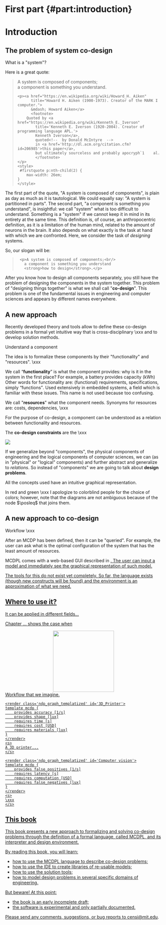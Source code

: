 # First part      {#part:introduction}

# Introduction

## The problem of system co-design

What is a "system"?

Here is a great quote:

<blockquote id="firstquote">
    <p>
        A system is composed of components;      <br/>
        a component is something you understand.
    </p>

    <p><a href="https://en.wikipedia.org/wiki/Howard_H._Aiken"
          title="Howard H. Aiken (1900-1973). Creator of the MARK I computer.">
          &mdash; Howard Aiken</a>
          <footnote>
        Quoted by <a href="https://en.wikipedia.org/wiki/Kenneth_E._Iverson"
            title='Kenneth E. Iverson (1920-2004). Creator of programming language APL.'>
            Kenneth Iverson</a>,
            quoted<!--  by Donald McIntyre  -->
            in <a href='http://dl.acm.org/citation.cfm?id=206985'>this paper</a>,
            but ultimately sourceless and probably apocryph`1    al.
            </footnote>
    </p>
    <style>
     #firstquote p:nth-child(2) {
        max-width: 26em;
    }
    </style>

</blockquote>


The first part of the quote, "A system is composed of components", is plain as
day as much as it is tautological. We could equally say: "A system is
partitioned in parts". The second part, "a component is something you
understand", is insightful: we call "system" what is too difficult to
understand. Something is a "system" if we cannot keep it in mind in its entirety
at the same time. This definition is, of course, an anthropocentric definition,
as it is a limitation of the human mind, related to the amount of neurons in the
brain. It also depends on what exactly is the task at hand with which we are
confronted. Here, we consider the task of *designing* systems.

So, our slogan will be:

<blockquote id='secondquote'>
    <!-- <p>A system is composed of components;<br/>
     a component is something <u>you can design</u>;<br/>
     <u>co-design</u> is designing them all together.</p> -->

     <p>A system is composed of components;<br/>
       a component is something you understand
       <strong>how to design</strong>.</p>
</blockquote>

<style>
#newpart {
    color: purple;
}
</style>


After you know how to design all components separately, you still have the
problem of designing the components in the system together. This problem of
"designing things together" is what we shall call "**co-design**". This problem
is one of the fundamental issues in engineering and computer sciences and
appears by different names everywhere.



## A new approach

Recently developed theory and tools allow to define these co-design problems in
a formal yet intuitive way that is cross-disciplinary \xxx and to develop solution
methods.


Understand a component

The idea is to formalize these components by their "functionality" and
"resources". \xxx

We call <q>**<f>functionality</f>**</q> is what the component provides: why is
it in the system in the first place? For example, a battery provides capacity
(kWh) Other words for functionality are: <f>(functional) requirements</f>,
<f>specifications</f>, simply <q><f>functions</f></q>. <footnote> Used
extensively in embedded systems, a field which is familiar with these issues.
This name is not used because too confusing.</footnote>

We call "**<r>resources</r>**" what the component needs. Synonyms for resources
are: <r>costs</r>, <r>dependencies</r>, \xxx

For the purpose of co-design, a component can be understood as
a relation between functionality and resources.

The **co-design constraints** are the \xxx

<img class='art' latex-options='scale=0.33' src="gmcdp_setup.pdf" />


If we generalize beyond "components", the physical components of engineering and
the logical components of computer sciences, we can (as in "physical" or
"logical" components) and further abstract and generalize to *relations*. So
instead of "components" we are going to talk about **design problems**.

All the concepts used have an intuitive graphical representation.

In red and green \xxx <footnote>I apologize to colorblind people
for the choice of colors; however, note that the diagrams are not ambiguous
because of the node $\posleq$ that joins them.</footnote>


## A new approach to co-design

Workflow \xxx


After an MCDP has been defined, then it can be "queried". For example, the user
can ask what is the optimal configuration of the system that has the least
amount of resources.


MCDPL comes with a web-based GUI described in <a href="#gui"/>. The user
can input a model and immediately see the graphical representation of such
model.


The tools for this do not exist yet completely. So far, the language exists
(though new constructs will be found) and the environment is an approximation of
what we need.


## Where to use it?

It can be applied in different fields...

Chapter ... shows the case when

<center>
<img figure-id="fig:workflow"
    src='workflow.png' style='width: 14em'/>
</center>

<figcaption id='fig:workflow:caption'>
    Workflow that we imagine.
</figcaption>

<col2
    figure-id="fig:some-examples"
    figure-caption='Some examples'
    figure-class="float_bottom">

    <render class='ndp_graph_templatized' id='3D_Printer'>
    template mcdp {
        provides accuracy [1/s]
        provides shape [lux]
        requires time [s]
        requires cost [USD]
        requires materials [lux]
    }
    </render>
    <s>
    A 3D printer...
    </s>

    <render class='ndp_graph_templatized' id='Computer vision'>
    template mcdp {
        provides false_positives [1/s]
        requires latency [s]
        requires computation [USD]
        requires false_negatives [lux]
    }
    </render>
    <s>
    \xxx
    </s>

</col2>

## This book



This book presents a new approach to formalizing and solving co-design problems
through the definition of a formal language, called MCDPL, and its interpreter
and design environment.
<!--
This book does not discuss the theory, which is explained in detail in [other
papers].

[other papers]: #papers -->

By reading this book, you will learn:

* how to use the MCDPL language to describe co-design problems;
* how to use the IDE to create libraries of re-usable models;
* how to use the solution tools;
* how to model design problems in several specific domains of engineering.


But beware! At this point:

* the book is an early incomplete draft;
* the software is experimental and only partially documented.

Please send any comments, suggestions, or bug reports to <a
href="mailto:censi@mit.edu">censi@mit.edu</a>.
